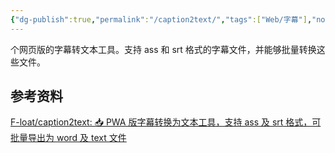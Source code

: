 ```yaml
---
{"dg-publish":true,"permalink":"/caption2text/","tags":["Web/字幕"],"noteIcon":""}
---
```



个网页版的字幕转文本工具。支持 ass 和 srt 格式的字幕文件，并能够批量转换这些文件。

## 参考资料
[F-loat/caption2text: 📥 PWA 版字幕转换为文本工具，支持 ass 及 srt 格式，可批量导出为 word 及 text 文件](https://github.com/F-loat/caption2text)
